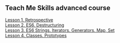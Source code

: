 ## Teach Me Skills advanced course


[Lesson 1. Retrospective](./Retrospective.md)   
[Lesson 2. ES6. Destructuring](./Destructuring.md)  
[Lesson 3. ES6 Strings. Iterators. Generators. Map, Set](./ES6-features.md)   
[Lesson 4. Classes. Prototypes](./Classes.md)
